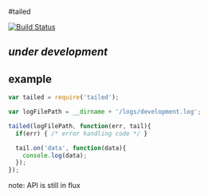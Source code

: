 #tailed

[![Build Status](https://secure.travis-ci.org/brianc/node-ami.png)](http://travis-ci.org/brianc/node-ami])

## _under development_

## example

```js
var tailed = require('tailed');

var logFilePath = __dirname + '/logs/development.log';

tailed(logFilePath, function(err, tail){
  if(err) { /* error handling code */ }

  tail.on('data', function(data){
    console.log(data);
  });
});
```
note: API is still in flux
